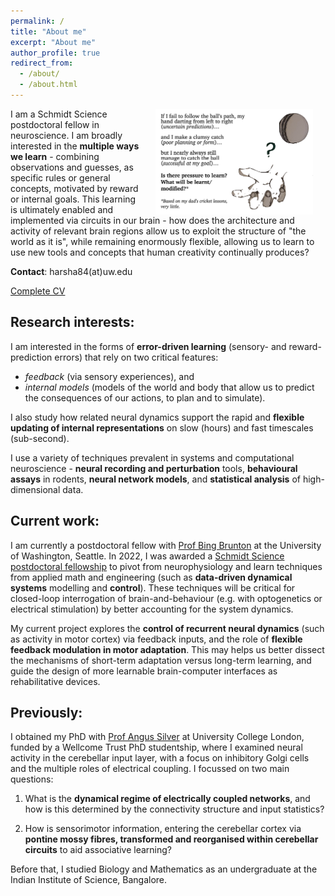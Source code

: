 ```yaml
---
permalink: /
title: "About me"
excerpt: "About me"
author_profile: true
redirect_from:
  - /about/
  - /about.html
---
```


<img align="right" src="/images/cricket.png" alt="Hand ready to catch ball" hspace=20px width="50%" />

I am a Schmidt Science postdoctoral fellow in neuroscience. I am broadly interested in the __multiple ways we learn__  - combining observations and guesses, as specific rules or general concepts, motivated by reward or internal goals. This learning is ultimately enabled and implemented via circuits in our brain - how does the architecture and activity of relevant brain regions allow us to exploit the structure of "the world as it is", while remaining enormously flexible, allowing us to learn to use new tools and concepts that human creativity continually produces?

__Contact__: harsha84(at)uw.edu

[Complete CV](files/GURNANI_Harsha_CV.pdf)

## Research interests:


I am interested in the forms of __error-driven learning__ (sensory- and reward-prediction errors) that rely on two critical features:
- _feedback_ (via sensory experiences), and 
- _internal models_ (models of the world and body that allow us to predict the consequences of our actions, to plan and to simulate). 

I also study how related neural dynamics support the rapid and __flexible updating of internal representations__ on slow (hours) and fast timescales (sub-second).

I  use a variety of techniques prevalent in systems and computational neuroscience - __neural recording and perturbation__ tools, __behavioural assays__ in rodents, __neural network models__, and __statistical analysis__ of high-dimensional data.




## Current work:
I am currently a postdoctoral fellow with [Prof Bing Brunton](https://www.bingbrunton.com/) at the University of Washington, Seattle. In 2022, I was awarded a [Schmidt Science postdoctoral fellowship](https://schmidtsciencefellows.org/fellows/?fellow-keyword=&fellow-year=2022&filter=true) to pivot from neurophysiology and learn techniques from applied math and engineering (such as __data-driven dynamical systems__ modelling and __control__). These techniques will be critical for closed-loop interrogation of brain-and-behaviour (e.g. with optogenetics or electrical stimulation) by better accounting for the system dynamics.

My current project explores the __control of recurrent neural dynamics__ (such as activity in motor cortex) via feedback inputs, and the role of __flexible feedback modulation in motor adaptation__. This may helps us better dissect the mechanisms of short-term adaptation versus long-term learning, and guide the design of more learnable brain-computer interfaces as rehabilitative devices.

## Previously:
I obtained my PhD with [Prof Angus Silver](https://silverlab.org/) at University College London, funded by a Wellcome Trust PhD studentship, where I examined neural activity in the cerebellar input layer, with a focus on inhibitory Golgi cells and the multiple roles of electrical coupling. I focussed on two main questions:

1. What is the __dynamical regime of electrically coupled networks__, and how is this determined by the connectivity structure and input statistics?

2. How is sensorimotor information, entering the cerebellar cortex via __pontine mossy fibres, transformed and reorganised within cerebellar circuits__ to aid associative learning?


Before that, I studied Biology and Mathematics as an undergraduate at the Indian Institute of Science, Bangalore.

